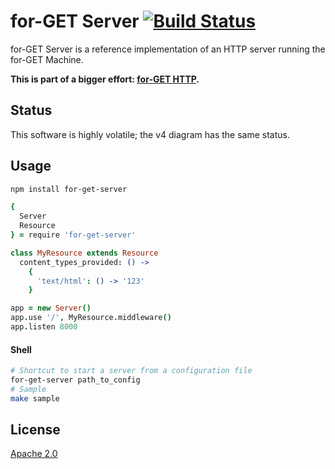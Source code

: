 # for-GET Server [![Build Status][2]][1]

for-GET Server is a reference implementation of an HTTP server running the for-GET Machine.

**This is part of a bigger effort: [for-GET HTTP](https://github.com/for-GET/README).**


## Status

This software is highly volatile; the v4 diagram has the same status.


## Usage

```bash
npm install for-get-server
```

```coffee
{
  Server
  Resource
} = require 'for-get-server'

class MyResource extends Resource
  content_types_provided: () ->
    {
      'text/html': () -> '123'
    }

app = new Server()
app.use '/', MyResource.middleware()
app.listen 8000
```

#### Shell

```bash
# Shortcut to start a server from a configuration file
for-get-server path_to_config
# Sample
make sample
```


## License

[Apache 2.0](LICENSE)


  [1]: https://travis-ci.org/for-GET/server
  [2]: https://travis-ci.org/for-GET/server.png
